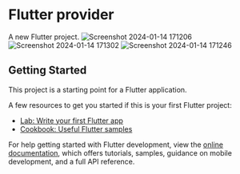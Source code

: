 # Flutter provider

A new Flutter project.
![Screenshot 2024-01-14 171206](https://github.com/VimukthiniAttanayaka/Flutter-Provider/assets/73266263/f7affae0-bf22-4827-8c0e-92d00fefffd6)
![Screenshot 2024-01-14 171302](https://github.com/VimukthiniAttanayaka/Flutter-Provider/assets/73266263/e6b2e6c9-fe6e-4aba-9b25-47c9d9ffc1a2)
![Screenshot 2024-01-14 171246](https://github.com/VimukthiniAttanayaka/Flutter-Provider/assets/73266263/e194e04e-9aeb-44d8-8108-d09e1cd104b7)

## Getting Started

This project is a starting point for a Flutter application.

A few resources to get you started if this is your first Flutter project:

- [Lab: Write your first Flutter app](https://docs.flutter.dev/get-started/codelab)
- [Cookbook: Useful Flutter samples](https://docs.flutter.dev/cookbook)

For help getting started with Flutter development, view the
[online documentation](https://docs.flutter.dev/), which offers tutorials,
samples, guidance on mobile development, and a full API reference.

